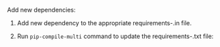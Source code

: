 Add new dependencies:

1. Add new dependency to the appropriate requirements-<env>.in file.

2. Run ```pip-compile-multi``` command to update the requirements-<env>.txt file:


